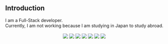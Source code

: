 
<H2>Introduction</H2>
I am a Full-Stack developer.</br>
Currently, I am not working because I am studying in Japan to study abroad.


<div align='center'>
</br>
  <img src="https://img.shields.io/badge/Python-3766AB?style=flat-square&logo=Python&logoColor=white"/></a>
  <img src="https://img.shields.io/badge/HTML5-E34F26?style=flat-square&logo=HTML5&logoColor=white"/></a>
  <img src="https://img.shields.io/badge/React-61DAFB?style=flat-square&logo=React&logoColor=white"/></a>
  <img src="https://img.shields.io/badge/Node.js-339933?style=flat-square&logo=Node.js&logoColor=white"/></a>
  <img src="https://img.shields.io/badge/C++-00599C?style=flat-square&logo=Cplusplus&logoColor=white"/></a>
  <img src="https://img.shields.io/badge/Rust-000000?style=flat-square&logo=Rust&logoColor=white"/></a>
   <img src="https://img.shields.io/badge/MySQL-4479A1?style=flat-square&logo=MySQL&logoColor=white"/>

</div>
